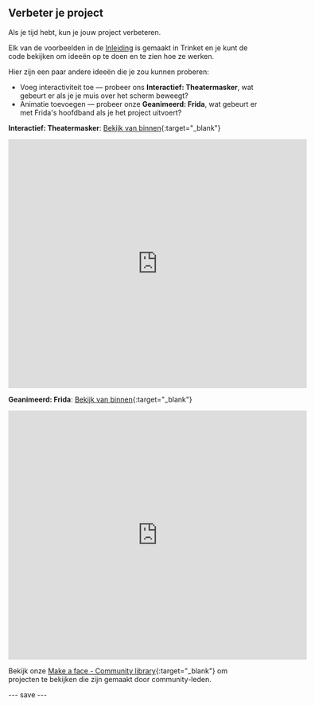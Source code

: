 ## Verbeter je project

Als je tijd hebt, kun je jouw project verbeteren.

Elk van de voorbeelden in de [Inleiding](.) is gemaakt in Trinket en je kunt de code bekijken om ideeën op te doen en te zien hoe ze werken.

Hier zijn een paar andere ideeën die je zou kunnen proberen:
- Voeg interactiviteit toe — probeer ons **Interactief: Theatermasker**, wat gebeurt er als je je muis over het scherm beweegt?
- Animatie toevoegen — probeer onze **Geanimeerd: Frida**, wat gebeurt er met Frida's hoofdband als je het project uitvoert?

**Interactief: Theatermasker**: [Bekijk van binnen](https://trinket.io/python/83b782d950){:target="_blank"}
<div class="trinket">
  <iframe src="https://trinket.io/embed/python/83b782d950?outputOnly=true&start=result" width="600" height="500" frameborder="0" marginwidth="0" marginheight="0" allowfullscreen>
  </iframe>
</div>

**Geanimeerd: Frida**: [Bekijk van binnen](https://trinket.io/python/5b86285ad0){:target="_blank"}
<div class="trinket">
  <iframe src="https://trinket.io/embed/python/5b86285ad0?outputOnly=true&start=result" width="600" height="500" frameborder="0" marginwidth="0" marginheight="0" allowfullscreen>
  </iframe>
</div>

Bekijk onze [Make a face - Community library](https://wke.lt/w/s/8sVH4f){:target="_blank"} om projecten te bekijken die zijn gemaakt door community-leden.

--- save ---
